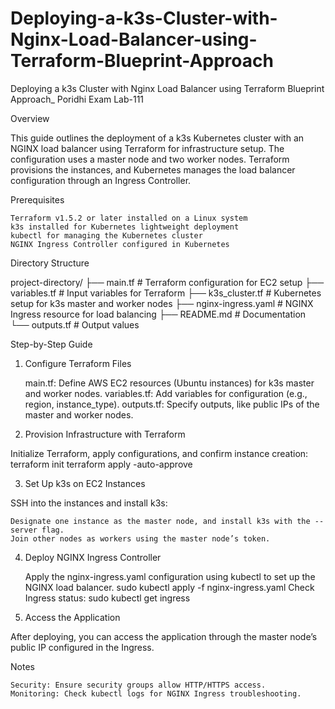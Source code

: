 # Deploying-a-k3s-Cluster-with-Nginx-Load-Balancer-using-Terraform-Blueprint-Approach
Deploying a k3s Cluster with Nginx Load Balancer using Terraform Blueprint Approach_ Poridhi Exam Lab-111

Overview

This guide outlines the deployment of a k3s Kubernetes cluster with an NGINX load balancer using Terraform for infrastructure setup. The configuration uses a master node and two worker nodes. Terraform provisions the instances, and Kubernetes manages the load balancer configuration through an Ingress Controller.

Prerequisites

    Terraform v1.5.2 or later installed on a Linux system
    k3s installed for Kubernetes lightweight deployment
    kubectl for managing the Kubernetes cluster
    NGINX Ingress Controller configured in Kubernetes

Directory Structure

  project-directory/
  ├── main.tf                   # Terraform configuration for EC2 setup
  ├── variables.tf              # Input variables for Terraform
  ├── k3s_cluster.tf            # Kubernetes setup for k3s master and worker nodes
  ├── nginx-ingress.yaml        # NGINX Ingress resource for load balancing
  ├── README.md                 # Documentation
  └── outputs.tf                # Output values

Step-by-Step Guide
1. Configure Terraform Files

    main.tf: Define AWS EC2 resources (Ubuntu instances) for k3s master and worker nodes.
    variables.tf: Add variables for configuration (e.g., region, instance_type).
    outputs.tf: Specify outputs, like public IPs of the master and worker nodes.

2. Provision Infrastructure with Terraform

Initialize Terraform, apply configurations, and confirm instance creation:
    terraform init
    terraform apply -auto-approve
    
3. Set Up k3s on EC2 Instances

SSH into the instances and install k3s:

    Designate one instance as the master node, and install k3s with the --server flag.
    Join other nodes as workers using the master node’s token.

4. Deploy NGINX Ingress Controller

    Apply the nginx-ingress.yaml configuration using kubectl to set up the NGINX load balancer.
    sudo kubectl apply -f nginx-ingress.yaml
    Check Ingress status:
    sudo kubectl get ingress

5. Access the Application

After deploying, you can access the application through the master node’s public IP configured in the Ingress.


Notes

    Security: Ensure security groups allow HTTP/HTTPS access.
    Monitoring: Check kubectl logs for NGINX Ingress troubleshooting.

    
